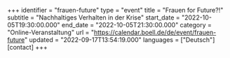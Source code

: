 +++
identifier = "frauen-future"
type = "event"
title = "Frauen for Future?!"
subtitle = "Nachhaltiges Verhalten in der Krise"
start_date = "2022-10-05T19:30:00.000"
end_date = "2022-10-05T21:30:00.000"
category = "Online-Veranstaltung"
url = "https://calendar.boell.de/de/event/frauen-future"
updated = "2022-09-17T13:54:19.000"
languages = ["Deutsch"]
[contact]
+++
